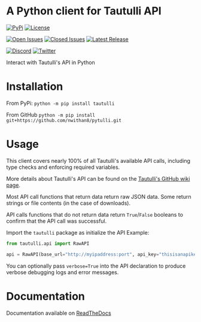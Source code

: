 # A Python client for Tautulli API
[![PyPi](https://static.pepy.tech/personalized-badge/tautulli?period=total&units=international_system&left_color=grey&right_color=green&left_text=Downloads)](https://pypi.org/project/tautulli)
[![License](https://img.shields.io/pypi/l/tautulli?color=orange&style=flat-square)](https://github.com/nwithan8/pytulli/blob/master/LICENSE)

[![Open Issues](https://img.shields.io/github/issues-raw/nwithan8/pytulli?color=gold&style=flat-square)](https://github.com/nwithan8/pytulli/issues?q=is%3Aopen+is%3Aissue)
[![Closed Issues](https://img.shields.io/github/issues-closed-raw/nwithan8/pytulli?color=black&style=flat-square)](https://github.com/nwithan8/pytulli/issues?q=is%3Aissue+is%3Aclosed)
[![Latest Release](https://img.shields.io/github/v/release/nwithan8/pytulli?color=red&label=latest%20release&logo=github&style=flat-square)](https://github.com/nwithan8/pytulli/releases)

[![Discord](https://img.shields.io/discord/472537215457689601?color=blue&logo=discord&style=flat-square)](https://discord.gg/7jGbCJQ)
[![Twitter](https://img.shields.io/twitter/follow/nwithan8?label=%40nwithan8&logo=twitter&style=flat-square)](https://twitter.com/nwithan8)

Interact with Tautulli's API in Python

# Installation
From PyPi: ``python -m pip install tautulli``

From GitHub ``python -m pip install git+https://github.com/nwithan8/pytulli.git``

# Usage
This client covers nearly 100% of all Tautulli's available API calls, including type checks and enforcing required variables.

More details about Tautulli's API can be found on the [Tautulli's GitHub wiki page](https://github.com/Tautulli/Tautulli-Wiki/wiki/Tautulli-API-Reference).

Most API call functions that return data return raw JSON data. Some return strings or file contents (in the case of downloads).

API calls functions that do not return data return `True`/`False` booleans to confirm that the API call was successful.

Import the ``tautulli`` package as initialize the API
Example:
```python
from tautulli.api import RawAPI

api = RawAPI(base_url="http://myipaddress:port", api_key="thisisanapikey")
```

You can optionally pass ``verbose=True`` into the API declaration to produce verbose debugging logs and error messages.

# Documentation

Documentation available on [ReadTheDocs](https://pytulli.readthedocs.io/en/latest/documentation.html)